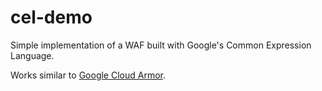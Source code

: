 # cel-demo

Simple implementation of a WAF built with Google's Common Expression Language.

Works similar to [Google Cloud Armor](https://cloud.google.com/armor/docs/rules-language-reference).

